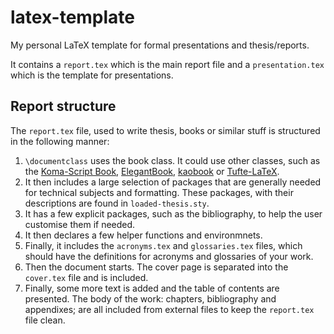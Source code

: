 # latex-template

My personal LaTeX template for formal presentations and
thesis/reports.

It contains a `report.tex` which is the main report file and a
`presentation.tex` which is the template for presentations.

## Report structure

The `report.tex` file, used to write thesis, books or similar stuff is
structured in the following manner:

1. `\documentclass` uses the book class. It could use other classes,
   such as the [Koma-Script Book](https://ctan.org/pkg/scrbook),
   [ElegantBook](https://ctan.org/pkg/elegantbook),
   [kaobook](https://github.com/fmarotta/kaobook) or
   [Tufte-LaTeX](https://github.com/Tufte-LaTeX/tufte-latex).
2. It then includes a large selection of packages that are generally
   needed for technical subjects and formatting. These packages, with
   their descriptions are found in `loaded-thesis.sty`.
3. It has a few explicit packages, such as the bibliography, to help
   the user customise them if needed.
4. It then declares a few helper functions and environmnets.
5. Finally, it includes the `acronyms.tex` and `glossaries.tex` files,
   which should have the definitions for acronyms and glossaries of
   your work.
6. Then the document starts. The cover page is separated into the
   `cover.tex` file and is included.
7. Finally, some more text is added and the table of contents are
   presented. The body of the work: chapters, bibliography and
   appendixes; are all included from external files to keep the
   `report.tex` file clean.
